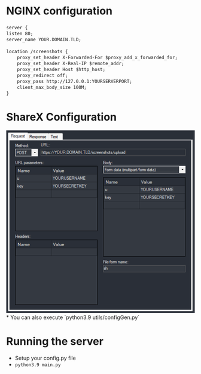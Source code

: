 # NGINX configuration
```nginx
server {
listen 80;
server_name YOUR.DOMAIN.TLD;

location /screenshots {
    proxy_set_header X-Forwarded-For $proxy_add_x_forwarded_for;
    proxy_set_header X-Real-IP $remote_addr;
    proxy_set_header Host $http_host;
    proxy_redirect off;
    proxy_pass http://127.0.0.1:YOURSERVERPORT;
    client_max_body_size 100M;
}
```
# ShareX Configuration
<img src="https://github.com/Airiuwu/ShareX-Uploader/blob/main/assets/unknown.png?raw=true"/>
* You can also execute `python3.9 utils/configGen.py`

# Running the server
* Setup your config.py file
* `python3.9 main.py`
